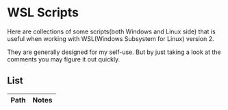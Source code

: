 # WSL Scripts
Here are collections of some scripts(both Windows and Linux side)
that is useful when working with WSL(Windows Subsystem for Linux) version 2.

They are generally designed for my self-use. But by just taking a look
at the comments you may figure it out quickly.

## List

| Path | Notes |
|------|-------|